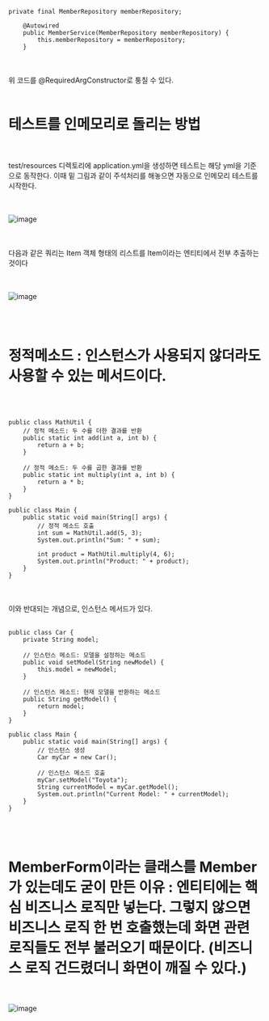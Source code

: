<br><br>
```
private final MemberRepository memberRepository;

    @Autowired
    public MemberService(MemberRepository memberRepository) {
        this.memberRepository = memberRepository;
    }
```

<br><br>
위 코드를 @RequiredArgConstructor로 퉁칠 수 있다.
<br><br>
# 테스트를 인메모리로 돌리는 방법
<br><br>
test/resources 디렉토리에 application.yml을 생성하면 테스트는 해당 yml을 기준으로 동작한다.
이때 밑 그림과 같이 주석처리를 해놓으면 자동으로 인메모리 테스트를 시작한다.

<br><br>
![image](https://github.com/domino0628/CS/assets/59598751/ddabc8be-2f5c-4715-9b47-850b0f581402)


<br><br>
다음과 같은 쿼리는 Item 객체 형태의 리스트를 Item이라는 엔티티에서 전부 추출하는 것이다

<br><br>
![image](https://github.com/domino0628/CS/assets/59598751/6aceeafd-e3b4-4601-80de-d0ed8dacd388)

<br><br>
# 정적메소드 : 인스턴스가 사용되지 않더라도 사용할 수 있는 메서드이다.
<br><br>
```
public class MathUtil {
    // 정적 메소드: 두 수를 더한 결과를 반환
    public static int add(int a, int b) {
        return a + b;
    }

    // 정적 메소드: 두 수를 곱한 결과를 반환
    public static int multiply(int a, int b) {
        return a * b;
    }
}

public class Main {
    public static void main(String[] args) {
        // 정적 메소드 호출
        int sum = MathUtil.add(5, 3);
        System.out.println("Sum: " + sum);

        int product = MathUtil.multiply(4, 6);
        System.out.println("Product: " + product);
    }
}
```

<br><br>
이와 반대되는 개념으로, 인스턴스 메서드가 있다.
<br><br>
```
public class Car {
    private String model;

    // 인스턴스 메소드: 모델을 설정하는 메소드
    public void setModel(String newModel) {
        this.model = newModel;
    }

    // 인스턴스 메소드: 현재 모델을 반환하는 메소드
    public String getModel() {
        return model;
    }
}

public class Main {
    public static void main(String[] args) {
        // 인스턴스 생성
        Car myCar = new Car();

        // 인스턴스 메소드 호출
        myCar.setModel("Toyota");
        String currentModel = myCar.getModel();
        System.out.println("Current Model: " + currentModel);
    }
}
```
<br><br>

# MemberForm이라는 클래스를 Member가 있는데도 굳이 만든 이유 : 엔티티에는 핵심 비즈니스 로직만 넣는다. 그렇지 않으면 비즈니스 로직 한 번 호출했는데 화면 관련 로직들도 전부 불러오기 때문이다. (비즈니스 로직 건드렸더니 화면이 깨질 수 있다.)
<br><br>
![image](https://github.com/domino0628/CS/assets/59598751/81f6caa2-af7a-47f7-893f-a001cf24086f)

<br><br>

<br><br>

<br><br>

<br><br>

<br><br>

<br><br>

<br><br>

<br><br>

<br><br>

<br><br>

<br><br>

<br><br>

<br><br>

<br><br>

<br><br>

<br><br>

<br><br>

<br><br>

<br><br>

<br><br>

<br><br>

<br><br>

<br><br>

<br><br>

<br><br>

<br><br>

<br><br>

<br><br>

<br><br>

<br><br>

<br><br>

<br><br>

<br><br>

<br><br>

<br><br>

<br><br>

<br><br>

<br><br>

<br><br>

<br><br>

<br><br>

<br><br>

<br><br>

<br><br>

<br><br>

<br><br>

<br><br>

<br><br>

